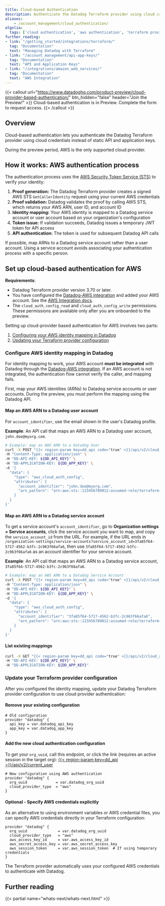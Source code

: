 ```yaml
---
title: Cloud-based Authentication
description: Authenticate the Datadog Terraform provider using cloud credentials instead of static API keys with AWS STS authentication and identity mapping.
aliases:
    - /account_management/cloud_authentication/
algolia:
  tags: ['cloud authentication', 'aws authentication', 'terraform provider']
further_reading:
- link: "/getting_started/integrations/terraform/"
  tag: "Documentation"
  text: "Managing Datadog with Terraform"
- link: "/account_management/api-app-keys/"
  tag: "Documentation"
  text: "API and Application Keys"
- link: "/integrations/amazon_web_services/"
  tag: "Documentation"
  text: "AWS Integration"
---
```


{{< callout url="https://www.datadoghq.com/product-preview/cloud-provider-based-authentication/" btn_hidden="false" header="Join the Preview!" >}}
Cloud-based authentication is in Preview. Complete the form to request access.
{{< /callout >}}

## Overview

Cloud-based authentication lets you authenticate the Datadog Terraform provider using cloud credentials instead of static API and application keys.

During the preview period, AWS is the only supported cloud provider.

## How it works: AWS authentication process

The authentication process uses the [AWS Security Token Service (STS)][1] to verify your identity:

1. **Proof generation:** The Datadog Terraform provider creates a signed AWS STS `GetCallerIdentity` request using your current AWS credentials
2. **Proof validation:** Datadog validates the proof by calling AWS STS, which returns your AWS ARN, user ID, and account ID
3. **Identity mapping:** Your AWS identity is mapped to a Datadog service account or user account based on your organization's configuration
4. **Token issue:** If validation succeeds, Datadog issues a temporary JWT token for API access
5. **API authentication:** The token is used for subsequent Datadog API calls


<div class="alert alert-info">If possible, map ARNs to a Datadog service account rather than a user account. Using a service account avoids associating your authentication process with a specific person.</div>

## Set up cloud-based authentication for AWS

**Requirements**:
- Datadog Terraform provider version 3.70 or later.
- You have configured the [Datadog-AWS integration][4] and added your AWS account. See the [AWS Integration docs][3].
- The `cloud_auth_config_read` and `cloud_auth_config_write` permissions. These permissions are available only after you are onboarded to the preview.

Setting up cloud-provider based authentication for AWS involves two parts: 
1. [Configuring your AWS identity mapping in Datadog](#configure-aws-identity-mapping-in-datadog)
2. [Updating your Terraform provider configuration](#update-your-terraform-provider-configuration)

### Configure AWS identity mapping in Datadog

<div class="alert alert-info">For identity mapping to work, your AWS account <strong>must be integrated</strong> with Datadog through the <a href="https://app.datadoghq.com/integrations/amazon-web-services">Datadog-AWS integration</a>. If an AWS account is not integrated, the authentication flow cannot verify the caller, and mapping fails.</div>

First, map your AWS identities (ARNs) to Datadog service accounts or user accounts. During the preview, you must perform the mapping using the Datadog API.

#### Map an AWS ARN to a Datadog user account
For `account_identifier`, use the email shown in the user's Datadog profile.

**Example**: An API call that maps an AWS ARN to a Datadog user account, `john.doe@myorg.com`.

```bash
# Example: map an AWS ARN to a Datadog User
curl -X POST "{{< region-param key=dd_api code="true" >}}/api/v2/cloud_auth/aws/persona_mapping" \
-H "Content-Type: application/json" \
-H "DD-API-KEY: ${DD_API_KEY}" \
-H "DD-APPLICATION-KEY: ${DD_APP_KEY}" \
-d '{
  "data": {
    "type": "aws_cloud_auth_config",
    "attributes": {
      "account_identifier": "john.doe@myorg.com",
      "arn_pattern": "arn:aws:sts::123456789012:assumed-role/terraform-runner"
    }
  }
}'
```

#### Map an AWS ARN to a Datadog service account
To get a service account's `account_identifier`, go to **Organization settings > Service accounts**, click the service account you want to map, and copy the `service_account_id` from the URL. For example, if the URL ends in `/organization-settings/service-accounts?service_account_id=3fa85f64-5717-4562-b3fc-2c963f66afa6`, then use `3fa85f64-5717-4562-b3fc-2c963f66afa6` as an account identifier for your service account.

**Example**: An API call that maps an AWS ARN to a Datadog service account, `3fa85f64-5717-4562-b3fc-2c963f66afa6`.

```bash
# Example: map an AWS ARN to a Datadog Service Account
curl -X POST "{{< region-param key=dd_api code="true" >}}/api/v2/cloud_auth/aws/persona_mapping" \
-H "Content-Type: application/json" \
-H "DD-API-KEY: ${DD_API_KEY}" \
-H "DD-APPLICATION-KEY: ${DD_APP_KEY}" \
-d '{
  "data": {
    "type": "aws_cloud_auth_config",
    "attributes": {
      "account_identifier": "3fa85f64-5717-4562-b3fc-2c963f66afa6",
      "arn_pattern": "arn:aws:sts::123456789012:assumed-role/terraform-runner"
    }
  }
}'
```

#### List existing mappings

```bash
curl -X GET "{{< region-param key=dd_api code="true" >}}/api/v2/cloud_auth/aws/persona_mapping" \
-H "DD-API-KEY: ${DD_API_KEY}" \
-H "DD-APPLICATION-KEY: ${DD_APP_KEY}"
```

### Update your Terraform provider configuration

After you configured the identity mapping, update your Datadog Terraform provider configuration to use cloud provider authentication:

#### Remove your existing configuration

```hcl
# Old configuration
provider "datadog" {
  api_key = var.datadog_api_key
  app_key = var.datadog_app_key
}
```

#### Add the new cloud authentication configuration

To get your `org_uuid`, call this endpoint, or click the link (requires an active session in the target org): [{{< region-param key=dd_api >}}/api/v2/current_user][2]

```hcl
# New configuration using AWS authentication
provider "datadog" {
  org_uuid             = var.datadog_org_uuid
  cloud_provider_type  = "aws"
}
```

#### Optional - Specify AWS credentials explicitly
As an alternative to using environment variables or AWS credential files, you can specify AWS credentials directly in your Terraform configuration:

```hcl
provider "datadog" {
  org_uuid              = var.datadog_org_uuid
  cloud_provider_type   = "aws"
  aws_access_key_id     = var.aws_access_key_id
  aws_secret_access_key = var.aws_secret_access_key
  aws_session_token     = var.aws_session_token  # If using temporary credentials
}
```

The Terraform provider automatically uses your configured AWS credentials to authenticate with Datadog.

## Further reading

{{< partial name="whats-next/whats-next.html" >}}

[1]: https://docs.aws.amazon.com/STS/latest/APIReference/welcome.html
[2]: https://app.datadoghq.com/api/v2/current_user
[3]: /integrations/amazon-web-services/
[4]: https://app.datadoghq.com/integrations/amazon-web-services